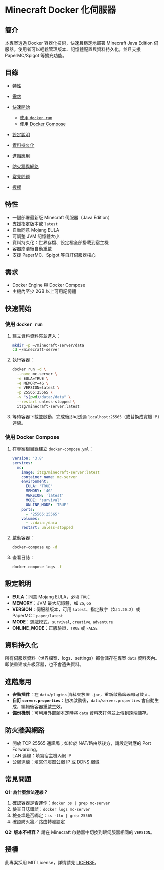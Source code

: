 # Minecraft Docker 化伺服器

## 簡介

本專案透過 Docker 容器化技術，快速且穩定地部署 Minecraft Java Edition 伺服器。使用者可以輕鬆管理版本、記憶體配置與資料持久化，並且支援 PaperMC/Spigot 等擴充功能。

## 目錄

* [特性](#特性)
* [需求](#需求)
* [快速開始](#快速開始)

  * [使用 `docker run`](#使用-docker-run)
  * [使用 Docker Compose](#使用-docker-compose)
* [設定說明](#設定說明)
* [資料持久化](#資料持久化)
* [進階應用](#進階應用)
* [防火牆與網路](#防火牆與網路)
* [常見問題](#常見問題)
* [授權](#授權)

## 特性

* 一鍵部署最新版 Minecraft 伺服器（Java Edition）
* 支援指定版本或 `latest`
* 自動同意 Mojang EULA
* 可調整 JVM 記憶體大小
* 資料持久化：世界存檔、設定檔全部掛載到宿主機
* 容器崩潰後自動重啟
* 支援 PaperMC、Spigot 等自訂伺服器核心

## 需求

* Docker Engine 與 Docker Compose
* 主機內至少 2GB 以上可用記憶體

## 快速開始

### 使用 `docker run`

1. 建立資料資料夾並進入：

   ```bash
   mkdir -p ~/minecraft-server/data
   cd ~/minecraft-server
   ```
2. 執行容器：

   ```bash
   docker run -d \
     --name mc-server \
     -e EULA=TRUE \
     -e MEMORY=4G \
     -e VERSION=latest \
     -p 25565:25565 \
     -v "$(pwd)/data:/data" \
     --restart unless-stopped \
     itzg/minecraft-server:latest
   ```
3. 等待容器下載並啟動，完成後即可透過 `localhost:25565`（或替換成實機 IP）連線。

### 使用 Docker Compose

1. 在專案根目錄建立 `docker-compose.yml`：

   ```yaml
   version: '3.8'
   services:
     mc:
       image: itzg/minecraft-server:latest
       container_name: mc-server
       environment:
         EULA: 'TRUE'
         MEMORY: '4G'
         VERSION: 'latest'
         MODE: 'survival'
         ONLINE_MODE: 'TRUE'
       ports:
         - '25565:25565'
       volumes:
         - ./data:/data
       restart: unless-stopped
   ```
2. 啟動容器：

   ```bash
   docker-compose up -d
   ```
3. 查看日誌：

   ```bash
   docker-compose logs -f
   ```

## 設定說明

* **EULA**：同意 Mojang EULA，必填 `TRUE`
* **MEMORY**：JVM 最大記憶體，如 `2G`, `6G`
* **VERSION**：伺服器版本，可用 `latest`、指定數字（如 `1.20.2`）或 PaperMC：`paper/latest`
* **MODE**：遊戲模式，`survival`, `creative`, `adventure`
* **ONLINE\_MODE**：正版驗證，`TRUE` 或 `FALSE`

## 資料持久化

所有伺服器資料（世界檔案、logs、settings）都會儲存在專案 `data` 資料夾內。即使重建或升級容器，也不會遺失資料。

## 進階應用

* **安裝插件**：在 `data/plugins` 資料夾放置 `.jar`，重新啟動容器即可載入。
* **自訂 `server.properties`**：初次啟動後，`data/server.properties` 會自動生成，編輯後容器重啟生效。
* **備份機制**：可利用外部腳本定時將 `data` 資料夾打包並上傳到遠端儲存。

## 防火牆與網路

* 開放 TCP 25565 通訊埠；如位於 NAT/路由器後方，請設定對應的 Port Forwarding。
* LAN 連線：填寫宿主機內網 IP
* 公網連線：填寫伺服器公網 IP 或 DDNS 網域

## 常見問題

**Q1: 為什麼無法連線？**

1. 確認容器是否運作：`docker ps | grep mc-server`
2. 檢查日誌錯誤：`docker logs mc-server`
3. 檢查埠是否綁定：`ss -tln | grep 25565`
4. 確認防火牆／路由轉發設定

**Q2: 版本不相容？**
請在 Minecraft 啟動器中切換到跟伺服器相同的 `VERSION`。

## 授權

此專案採用 MIT License，詳情請見 [LICENSE](./LICENSE)。
